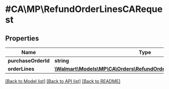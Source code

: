 # #CA\MP\RefundOrderLinesCARequest

## Properties

Name | Type | Description | Notes
------------ | ------------- | ------------- | -------------
**purchaseOrderId** | **string** |  |
**orderLines** | [**\Walmart\Models\MP\CA\Orders\RefundOrderLinesCARequestOrderLines**](RefundOrderLinesCARequestOrderLines.md) |  |


[[Back to Model list]](../) [[Back to API list]](../../Api/CA/MP) [[Back to README]](../../README.md)

